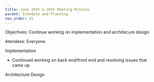 ```yaml
---
title: June 26th & 28th Meeting Minutes
parent: Schedule and Planning
nav_order: 25
---
```


Objectives: Continue working on implementation and architecure design

Atendees: Everyone

Implementation 
- Continued working on back end/front end and resolving issues that came up

Architecture Design
